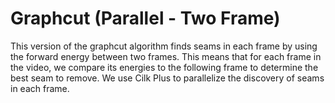 # Graphcut (Parallel - Two Frame)

This version of the graphcut algorithm finds seams in each frame by using the forward energy between two frames. 
This means that for each frame in the video, we compare its energies to the following frame to determine the best seam 
to remove. We use Cilk Plus to parallelize the discovery of seams in each frame.

